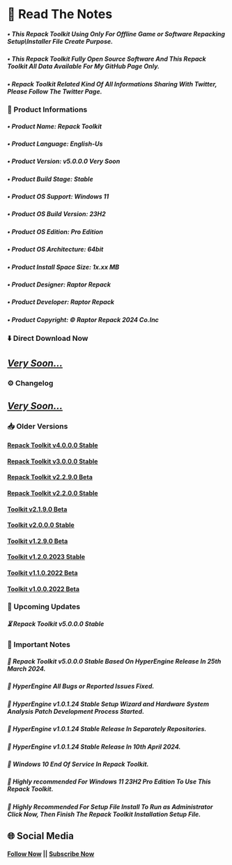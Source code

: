 # 📝 Read The Notes

##### • This Repack Toolkit Using Only For Offline Game or Software Repacking Setup\Installer File Create Purpose.

##### • This Repack Toolkit Fully Open Source Software And This Repack Toolkit All Data Available For My GitHub Page Only.

##### • Repack Toolkit Related Kind Of All Informations Sharing With Twitter, Please Follow The Twitter Page.

### 🧾 Product Informations

##### • Product Name: Repack Toolkit
##### • Product Language: English-Us
##### • Product Version: v5.0.0.0 Very Soon
##### • Product Build Stage: Stable
##### • Product OS Support: Windows 11
##### • Product OS Build Version: 23H2
##### • Product OS Edition: Pro Edition
##### • Product OS Architecture: 64bit
##### • Product Install Space Size: 1x.xx MB
##### • Product Designer: Raptor Repack
##### • Product Developer: Raptor Repack
##### • Product Copyright: © Raptor Repack 2024 Co.Inc

### ⬇️ Direct Download Now

## [*Very Soon...*](https://github.com/RaptorRepack/RepackToolkit)

### ⚙️ Changelog

## [*Very Soon...*](https://github.com/RaptorRepack/RepackToolkit)

### 📥 Older Versions

#### [Repack Toolkit v4.0.0.0 Stable](https://github.com/RaptorRepack/RepackToolkit/releases/tag/v4.0.0.0)

#### [Repack Toolkit v3.0.0.0 Stable](https://github.com/RaptorRepack/RepackToolkit/releases/tag/v3.0.0.0)

#### [Repack Toolkit v2.2.9.0 Beta](https://github.com/RaptorRepack/RepackToolkit/releases/tag/v2.2.9.0)

#### [Repack Toolkit v2.2.0.0 Stable](https://github.com/RaptorRepack/RepackToolkit/releases/tag/v2.2.0.0)

#### [Toolkit v2.1.9.0 Beta](https://github.com/RaptorRepack/RepackToolkit/releases/tag/v2.1.9.0)

#### [Toolkit v2.0.0.0 Stable](https://github.com/RaptorRepack/RepackToolkit/releases/tag/v2.0.0.0)

#### [Toolkit v1.2.9.0 Beta](https://github.com/RaptorRepack/RepackToolkit/releases/tag/v1.2.9.0)

#### [Toolkit v1.2.0.2023 Stable](https://github.com/RaptorRepack/RepackToolkit/releases/tag/v1.2.0.0)

#### [Toolkit v1.1.0.2022 Beta](https://github.com/RaptorRepack/RepackToolkit/releases/tag/v1.1.0.0)

#### [Toolkit v1.0.0.2022 Beta](https://github.com/RaptorRepack/RepackToolkit/releases/tag/v1.0.0.0)

### 📢 Upcoming Updates

##### ⏳ Repack Toolkit v5.0.0.0 Stable

### 📝 Important Notes

##### 🔴 Repack Toolkit v5.0.0.0 Stable Based On HyperEngine Release In 25th March 2024.

##### 🔴 HyperEngine All Bugs or Reported Issues Fixed.

##### 🔴 HyperEngine v1.0.1.24 Stable Setup Wizard and Hardware System Analysis Patch Development Process Started.

##### 🔴 HyperEngine v1.0.1.24 Stable Release In Separately Repositories.

##### 🔴 HyperEngine v1.0.1.24 Stable Release In 10th April 2024.

##### 🔴 Windows 10 End Of Service In Repack Toolkit.

##### 🔴 Highly recommended For Windows 11 23H2 Pro Edition To Use This Repack Toolkit.

##### 🔴 Highly Recommended For Setup File Install To Run as Administrator Click Now, Then Finish The Repack Toolkit Installation Setup File.

## 🌐 Social Media

#### [Follow Now](https://twitter.com/raptorrepack) || [Subscribe Now](https://youtube.com/@RaptorRepack)
